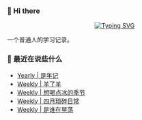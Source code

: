 ### 👋 Hi there
<div align="center">

[![Typing SVG](https://readme-typing-svg.herokuapp.com?lines=Stay+hungry%2C+Stay+foolish.;%E6%84%BF%E4%BA%BA%E4%B8%8E%E4%BA%BA%E9%83%BD%E8%83%BD%E5%A4%9F%E7%9C%9F%E8%AF%9A%E6%B2%9F%E9%80%9A%E3%80%82)](https://git.io/typing-svg)

</div>
一个普通人的学习记录。

### 📝 最近在说些什么
<!-- BLOG-POST-LIST:START -->
- [Yearly | 是年记](https://shixiaocaia.fun/posts/d84d08ab/)
- [Weekly | 羊了羊](https://shixiaocaia.fun/posts/39c6d7a0/)
- [Weekly | 想喝点冰的季节](https://shixiaocaia.fun/posts/bf37bee0/)
- [Weekly | 四月琐碎日常](https://shixiaocaia.fun/posts/d72d83c1/)
- [Weekly | 是谁在晃荡](https://shixiaocaia.fun/posts/10b66b00/)
<!-- BLOG-POST-LIST:END -->
